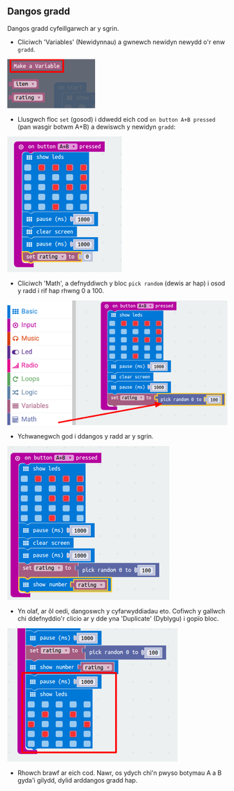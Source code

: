 ## Dangos gradd

Dangos gradd cyfeillgarwch ar y sgrin.

+ Cliciwch 'Variables' (Newidynnau) a gwnewch newidyn newydd o'r enw `gradd`.

![sgrinlun](images/rate-rating.png)

+ Llusgwch floc `set` (gosod) i ddwedd eich cod `on button A+B pressed` (pan wasgir botwm A+B) a dewiswch y newidyn `gradd`:

![sgrinlun](images/rate-rating-set.png)

+ Cliciwch 'Math', a defnyddiwch y bloc `pick random` (dewis ar hap) i osod y radd i rif hap rhwng 0 a 100.

![sgrinlun](images/rate-rating-random.png)

+ Ychwanegwch god i ddangos y radd ar y sgrin.

![sgrinlun](images/rate-rating-show.png)

+ Yn olaf, ar ôl oedi, dangoswch y cyfarwyddiadau eto. Cofiwch y gallwch chi ddefnyddio'r clicio ar y dde yna 'Duplicate' (Dyblygu) i gopïo bloc.

![sgrinlun](images/rate-instruct.png)

+ Rhowch brawf ar eich cod. Nawr, os ydych chi'n pwyso botymau A a B gyda'i gilydd, dylid arddangos gradd hap.